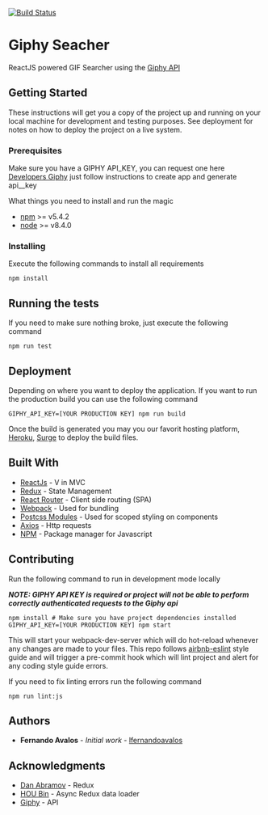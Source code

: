 [![Build Status](https://travis-ci.org/lfernandoavalos/giphy-searcher.svg?branch=master)](https://travis-ci.org/lfernandoavalos/giphy-searcher)


# Giphy Seacher

ReactJS powered GIF Searcher using the [Giphy API](https://github.com/Giphy/GiphyAPI)

## Getting Started

These instructions will get you a copy of the project up and running on your local machine for development and testing purposes. See deployment for notes on how to deploy the project on a live system.

### Prerequisites

Make sure you have a GIPHY API_KEY, you can request one here [Developers Giphy](https://developers.giphy.com/) just follow instructions to create app and generate api__key

What things you need to install and run the magic

- [npm](https://docs.npmjs.com/) >= v5.4.2
- [node](https://nodejs.org/en/docs/) >= v8.4.0

### Installing

Execute the following commands to install all requirements

```
npm install
```


## Running the tests

If you need to make sure nothing broke, just execute the following command

```
npm run test
```

## Deployment

Depending on where you want to deploy the application. If you want to run the production build you can use the following command

```
GIPHY_API_KEY=[YOUR PRODUCTION KEY] npm run build
```

Once the build is generated you may you our favorit hosting platform, [Heroku](https://www.heroku.com/), [Surge](https://surge.sh/) to deploy the build files.

## Built With

* [ReactJs](https://reactjs.org/) - V in MVC
* [Redux](https://redux.js.org/) - State Management
* [React Router](https://github.com/ReactTraining/react-router) - Client side routing (SPA)
* [Webpack](https://webpack.js.org/) - Used for bundling
* [Postcss Modules](https://github.com/css-modules/postcss-modules) - Used for scoped styling on components
* [Axios](https://github.com/axios/axios) - Http requests
* [NPM](https://www.npmjs.com/) - Package manager for Javascript

## Contributing

Run the following command to run in development mode locally

***NOTE: GIPHY API KEY is required or project will not be able to perform correctly authenticated requests to the Giphy api***

```
npm install # Make sure you have project dependencies installed
GIPHY_API_KEY=[YOUR PRODUCTION KEY] npm start
```

This will start your webpack-dev-server which will do hot-reload whenever any changes are made to your files. This repo follows [airbnb-eslint](https://www.npmjs.com/package/eslint-config-airbnb) style guide and will trigger a pre-commit hook which will lint project and alert for any coding style guide errors.

If you need to fix linting errors run the following command

```
npm run lint:js
```


## Authors

* **Fernando Avalos** - *Initial work* - [lfernandoavalos](https://github.com/lfernandoavalos)


## Acknowledgments

* [Dan Abramov](https://github.com/gaearon) - Redux
* [HOU Bin](https://github.com/kouhin) - Async Redux data loader
* [Giphy](https://giphy.com/) - API
